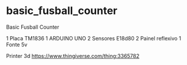 # basic_fusball_counter
Basic Fusball Counter



1 Placa  TM1836
1 ARDUINO UNO
2 Sensores E18d80
2 Painel reflexivo
1 Fonte 5v 


Printer 3d 
https://www.thingiverse.com/thing:3365782
